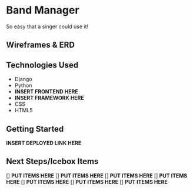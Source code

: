 # Band Manager
So easy that a singer could use it!

## Wireframes & ERD


## Technologies Used
- Django
- Python
- **INSERT FRONTEND HERE**
- **INSERT FRAMEWORK HERE**
- CSS
- HTML5

## Getting Started
**INSERT DEPLOYED LINK HERE**

## Next Steps/Icebox Items
[] **PUT ITEMS HERE**
[] **PUT ITEMS HERE**
[] **PUT ITEMS HERE**
[] **PUT ITEMS HERE**
[] **PUT ITEMS HERE**
[] **PUT ITEMS HERE**
[] **PUT ITEMS HERE**